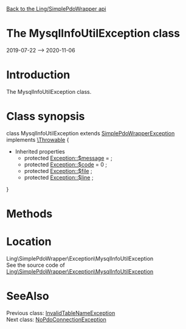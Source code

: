 [Back to the Ling/SimplePdoWrapper api](https://github.com/lingtalfi/SimplePdoWrapper/blob/master/doc/api/Ling/SimplePdoWrapper.md)



The MysqlInfoUtilException class
================
2019-07-22 --> 2020-11-06






Introduction
============

The MysqlInfoUtilException class.



Class synopsis
==============


class <span class="pl-k">MysqlInfoUtilException</span> extends [SimplePdoWrapperException](https://github.com/lingtalfi/SimplePdoWrapper/blob/master/doc/api/Ling/SimplePdoWrapper/Exception/SimplePdoWrapperException.md) implements [\Throwable](http://php.net/manual/en/class.throwable.php) {

- Inherited properties
    - protected  [Exception::$message](#property-message) =  ;
    - protected  [Exception::$code](#property-code) = 0 ;
    - protected  [Exception::$file](#property-file) ;
    - protected  [Exception::$line](#property-line) ;

}






Methods
==============






Location
=============
Ling\SimplePdoWrapper\Exception\MysqlInfoUtilException<br>
See the source code of [Ling\SimplePdoWrapper\Exception\MysqlInfoUtilException](https://github.com/lingtalfi/SimplePdoWrapper/blob/master/Exception/MysqlInfoUtilException.php)



SeeAlso
==============
Previous class: [InvalidTableNameException](https://github.com/lingtalfi/SimplePdoWrapper/blob/master/doc/api/Ling/SimplePdoWrapper/Exception/InvalidTableNameException.md)<br>Next class: [NoPdoConnectionException](https://github.com/lingtalfi/SimplePdoWrapper/blob/master/doc/api/Ling/SimplePdoWrapper/Exception/NoPdoConnectionException.md)<br>
